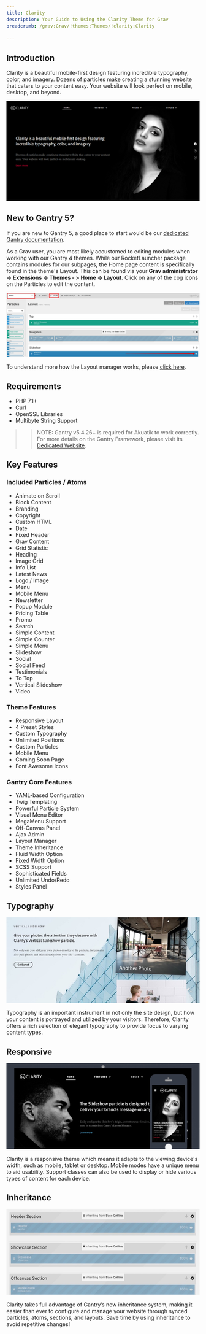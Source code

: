 ```yaml
---
title: Clarity
description: Your Guide to Using the Clarity Theme for Grav
breadcrumb: /grav:Grav/!themes:Themes/!clarity:Clarity

---
```


Introduction
-----

Clarity is a beautiful mobile-first design featuring incredible typography, color, and imagery. Dozens of particles make creating a stunning website that caters to your content easy. Your website will look perfect on mobile, desktop, and beyond.

![](assets/clarity.png)

New to Gantry 5?
-----

If you are new to Gantry 5, a good place to start would be our [dedicated Gantry documentation](http://docs.gantry.org).

As a Grav user, you are most likely accustomed to editing modules when working with our Gantry 4 themes. While our RocketLauncher package contains modules for our subpages, the Home page content is specifically found in the theme's Layout. This can be found via your **Grav administrator -> Extensions -> Themes - > Home -> Layout**. Click on any of the cog icons on the Particles to edit the content.

![Home](assets/home.jpg)

To understand more how the Layout manager works, please [click here](http://docs.gantry.org/gantry5/configure/layout-manager).

Requirements
-----

* PHP 7.1+
* Curl
* OpenSSL Libraries
* Multibyte String Support

>> NOTE: Gantry v5.4.26+ is required for Akuatik to work correctly. For more details on the Gantry Framework, please visit its [Dedicated Website](http://gantry.org).

Key Features
-----

### Included Particles / Atoms

* Animate on Scroll
* Block Content
* Branding
* Copyright
* Custom HTML
* Date
* Fixed Header
* Grav Content
* Grid Statistic
* Heading
* Image Grid
* Info List
* Latest News
* Logo / Image
* Menu
* Mobile Menu
* Newsletter
* Popup Module
* Pricing Table
* Promo
* Search
* Simple Content
* Simple Counter
* Simple Menu
* Slideshow
* Social
* Social Feed
* Testimonials
* To Top
* Vertical Slideshow
* Video    

### Theme Features

* Responsive Layout
* 4 Preset Styles
* Custom Typography
* Unlimited Positions
* Custom Particles
* Mobile Menu
* Coming Soon Page
* Font Awesome Icons   

### Gantry Core Features

* YAML-based Configuration
* Twig Templating
* Powerful Particle System
* Visual Menu Editor
* MegaMenu Support
* Off-Canvas Panel
* Ajax Admin
* Layout Manager
* Theme Inheritance
* Fluid Width Option
* Fixed Width Option
* SCSS Support
* Sophisticated Fields
* Unlimited Undo/Redo
* Styles Panel   

## Typography

![Typography](assets/ft-2.jpg)

Typography is an important instrument in not only the site design, but how your content is portrayed and utilized by your visitors. Therefore, Clarity offers a rich selection of elegant typography to provide focus to varying content types.

## Responsive

![Responsive](assets/ft-3.jpg)

Clarity is a responsive theme which means it adapts to the viewing device's width, such as mobile, tablet or desktop. Mobile modes have a unique menu to aid usability. Support classes can also be used to display or hide various types of content for each device.

## Inheritance

![Inheritance](assets/ft-4.jpg)

Clarity takes full advantage of Gantry’s new inheritance system, making it easier than ever to configure and manage your website through synced particles, atoms, sections, and layouts. Save time by using inheritance to avoid repetitive changes!
